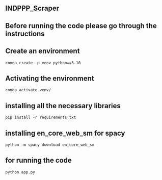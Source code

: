 ## INDPPP_Scraper

## Before running the code please go through the instructions
## Create an environment
```
conda create -p venv python==3.10
```
## Activating the environment
```
conda activate venv/
```
## installing all the necessary libraries
```
pip install -r requirements.txt
```
## installing en_core_web_sm for spacy
```
python -m spacy download en_core_web_sm
```
## for running the code
```
python app.py
```